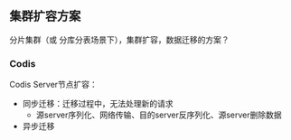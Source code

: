 ## 集群扩容方案



分片集群（或 分库分表场景下），集群扩容，数据迁移的方案？



### Codis

Codis Server节点扩容：

- 同步迁移：迁移过程中，无法处理新的请求
  - 源server序列化、网络传输、目的server反序列化、源server删除数据
- 异步迁移